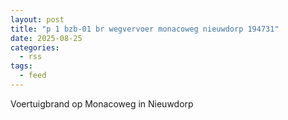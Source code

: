 ```yaml
---
layout: post
title: "p 1 bzb-01 br wegvervoer monacoweg nieuwdorp 194731"
date: 2025-08-25
categories: 
  - rss
tags: 
  - feed
---
```


Voertuigbrand op Monacoweg in Nieuwdorp
